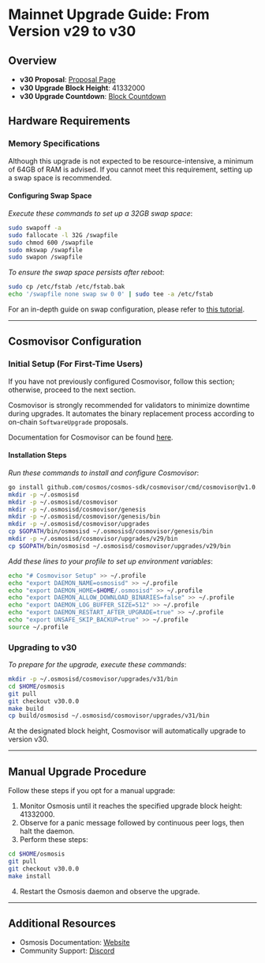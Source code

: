 # Mainnet Upgrade Guide: From Version v29 to v30

## Overview

- **v30 Proposal**: [Proposal Page](https://www.mintscan.io/osmosis/proposals/961)
- **v30 Upgrade Block Height**: 41332000
- **v30 Upgrade Countdown**: [Block Countdown](https://www.mintscan.io/osmosis/blocks/41332000)

## Hardware Requirements

### Memory Specifications

Although this upgrade is not expected to be resource-intensive, a minimum of 64GB of RAM is advised. If you cannot meet this requirement, setting up a swap space is recommended.

#### Configuring Swap Space

_Execute these commands to set up a 32GB swap space_:

```sh
sudo swapoff -a
sudo fallocate -l 32G /swapfile
sudo chmod 600 /swapfile
sudo mkswap /swapfile
sudo swapon /swapfile
```

_To ensure the swap space persists after reboot_:

```sh
sudo cp /etc/fstab /etc/fstab.bak
echo '/swapfile none swap sw 0 0' | sudo tee -a /etc/fstab
```

For an in-depth guide on swap configuration, please refer to [this tutorial](https://www.digitalocean.com/community/tutorials/how-to-add-swap-space-on-ubuntu-20-04).

---

## Cosmovisor Configuration

### Initial Setup (For First-Time Users)

If you have not previously configured Cosmovisor, follow this section; otherwise, proceed to the next section.

Cosmovisor is strongly recommended for validators to minimize downtime during upgrades. It automates the binary replacement process according to on-chain `SoftwareUpgrade` proposals.

Documentation for Cosmovisor can be found [here](https://docs.cosmos.network/main/tooling/cosmovisor).

#### Installation Steps

_Run these commands to install and configure Cosmovisor_:

```sh
go install github.com/cosmos/cosmos-sdk/cosmovisor/cmd/cosmovisor@v1.0.0
mkdir -p ~/.osmosisd
mkdir -p ~/.osmosisd/cosmovisor
mkdir -p ~/.osmosisd/cosmovisor/genesis
mkdir -p ~/.osmosisd/cosmovisor/genesis/bin
mkdir -p ~/.osmosisd/cosmovisor/upgrades
cp $GOPATH/bin/osmosisd ~/.osmosisd/cosmovisor/genesis/bin
mkdir -p ~/.osmosisd/cosmovisor/upgrades/v29/bin
cp $GOPATH/bin/osmosisd ~/.osmosisd/cosmovisor/upgrades/v29/bin
```

_Add these lines to your profile to set up environment variables_:

```sh
echo "# Cosmovisor Setup" >> ~/.profile
echo "export DAEMON_NAME=osmosisd" >> ~/.profile
echo "export DAEMON_HOME=$HOME/.osmosisd" >> ~/.profile
echo "export DAEMON_ALLOW_DOWNLOAD_BINARIES=false" >> ~/.profile
echo "export DAEMON_LOG_BUFFER_SIZE=512" >> ~/.profile
echo "export DAEMON_RESTART_AFTER_UPGRADE=true" >> ~/.profile
echo "export UNSAFE_SKIP_BACKUP=true" >> ~/.profile
source ~/.profile
```

### Upgrading to v30

_To prepare for the upgrade, execute these commands_:

```sh
mkdir -p ~/.osmosisd/cosmovisor/upgrades/v31/bin
cd $HOME/osmosis
git pull
git checkout v30.0.0
make build
cp build/osmosisd ~/.osmosisd/cosmovisor/upgrades/v31/bin
```

At the designated block height, Cosmovisor will automatically upgrade to version v30.

---

## Manual Upgrade Procedure

Follow these steps if you opt for a manual upgrade:

1. Monitor Osmosis until it reaches the specified upgrade block height: 41332000.
2. Observe for a panic message followed by continuous peer logs, then halt the daemon.
3. Perform these steps:

```sh
cd $HOME/osmosis
git pull
git checkout v30.0.0
make install
```

4. Restart the Osmosis daemon and observe the upgrade.

---

## Additional Resources

- Osmosis Documentation: [Website](https://docs.osmosis.zone)
- Community Support: [Discord](https://discord.gg/pAxjcFnAFH)
